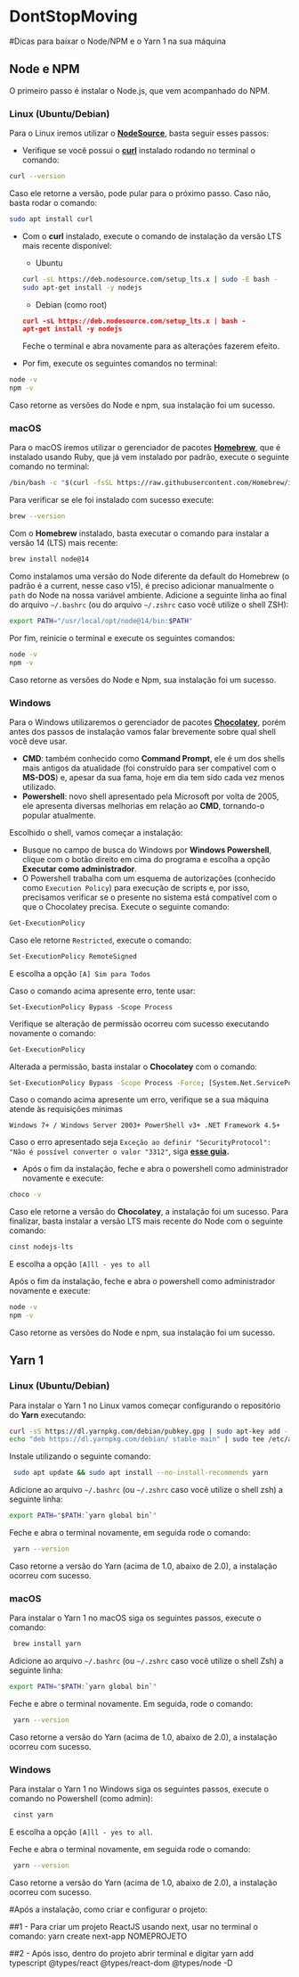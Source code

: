 # DontStopMoving

#Dicas para baixar o Node/NPM e o Yarn 1 na sua máquina

## Node e NPM

O primeiro passo é instalar o Node.js, que vem acompanhado do NPM.

### Linux (Ubuntu/Debian)

Para o Linux iremos utilizar o **[NodeSource](https://github.com/nodesource/distributions/blob/master/README.md)**, basta seguir esses passos:

- Verifique se você possui o **[curl](https://curl.haxx.se/)** instalado rodando no terminal o comando:

```bash
curl --version
```

Caso ele retorne a versão, pode pular para o próximo passo. Caso não, basta rodar o comando:

```bash
sudo apt install curl
```

- Com o **curl** instalado, execute o comando de instalação da versão LTS mais recente disponível:
    - Ubuntu

    ```bash
    curl -sL https://deb.nodesource.com/setup_lts.x | sudo -E bash -
    sudo apt-get install -y nodejs
    ```

    - Debian (como root)

    ```json
    curl -sL https://deb.nodesource.com/setup_lts.x | bash -
    apt-get install -y nodejs
    ```

    Feche o terminal e abra novamente para as alterações fazerem efeito.

- Por fim, execute os seguintes comandos no terminal:

```bash
node -v
npm -v
```

Caso retorne as versões do Node e npm, sua instalação foi um sucesso.

### macOS

Para o macOS iremos utilizar o gerenciador de pacotes [**Homebrew**](https://brew.sh/index_pt-br), que é instalado usando Ruby, que já vem instalado por padrão, execute o seguinte comando no terminal:

```bash
/bin/bash -c "$(curl -fsSL https://raw.githubusercontent.com/Homebrew/install/master/install.sh)"
```

Para verificar se ele foi instalado com sucesso execute:

```bash
brew --version
```

Com o **Homebrew** instalado, basta executar o comando para instalar a versão 14 (LTS) mais recente:

```bash
brew install node@14
```

Como instalamos uma versão do Node diferente da default do Homebrew (o padrão é a current, nesse caso v15), é preciso adicionar manualmente o `path` do Node na nossa variável ambiente. Adicione a seguinte linha ao final do arquivo `~/.bashrc` (ou do arquivo `~/.zshrc` caso você utilize o shell ZSH):

```bash
export PATH="/usr/local/opt/node@14/bin:$PATH"
```

Por fim, reinicie o terminal e execute os seguintes comandos:

```bash
node -v
npm -v
```

Caso retorne as versões do Node e Npm, sua instalação foi um sucesso.

### Windows

Para o Windows utilizaremos o gerenciador de pacotes **[Chocolatey](https://chocolatey.org/)**, porém antes dos passos de instalação vamos falar brevemente sobre qual shell você deve usar.

- **CMD**: também conhecido como **Command Prompt**, ele é um dos shells mais antigos da atualidade (foi construído para ser compatível com o **MS-DOS**) e, apesar da sua fama, hoje em dia tem sido cada vez menos utilizado.
- **Powershell**: novo shell apresentado pela Microsoft por volta de 2005, ele apresenta diversas melhorias em relação ao **CMD**, tornando-o popular atualmente.

Escolhido o shell, vamos começar a instalação:

- Busque no campo de busca do Windows por **Windows Powershell**, clique com o botão direito em cima do programa e escolha a opção **Executar como administrador**.
- O Powershell trabalha com um esquema de autorizações (conhecido como `Execution Policy`) para execução de scripts e, por isso, precisamos verificar se o presente no sistema está compatível com o que o Chocolatey precisa. Execute o seguinte comando:

```bash
Get-ExecutionPolicy
```

Caso ele retorne `Restricted`, execute o comando:

```bash
Set-ExecutionPolicy RemoteSigned
```

E escolha a opção `[A] Sim para Todos`

Caso o comando acima apresente erro, tente usar:

`Set-ExecutionPolicy Bypass -Scope Process`

Verifique se alteração de permissão ocorreu com sucesso executando novamente o comando:

```bash
Get-ExecutionPolicy
```

Alterada a permissão, basta instalar o **Chocolatey** com o comando:

```bash
Set-ExecutionPolicy Bypass -Scope Process -Force; [System.Net.ServicePointManager]::SecurityProtocol = [System.Net.ServicePointManager]::SecurityProtocol -bor 3072; iex ((New-Object System.Net.WebClient).DownloadString('https://chocolatey.org/install.ps1'))
```

Caso o comando acima apresente um erro, verifique se a sua máquina atende às requisições mínimas

`Windows 7+ / Windows Server 2003+
PowerShell v3+
.NET Framework 4.5+`

Caso o erro apresentado seja `Exceção ao definir "SecurityProtocol": "Não é possível converter o valor "3312"`, siga **[esse guia](https://blog.chocolatey.org/2020/01/remove-support-for-old-tls-versions/).**

- Após o fim da instalação, feche e abra o powershell como administrador novamente e execute:

```bash
choco -v
```

Caso ele retorne a versão do **Chocolatey**, a instalação foi um sucesso. Para finalizar, basta instalar a versão LTS mais recente do Node com o seguinte comando:

```bash
cinst nodejs-lts
```

E escolha a opção `[A]ll - yes to all`

Após o fim da instalação, feche e abra o powershell como administrador novamente e execute:

```bash
node -v
npm -v
```

Caso retorne as versões do Node e npm, sua instalação foi um sucesso.

## Yarn 1

### Linux (Ubuntu/Debian)

Para instalar o Yarn 1 no Linux vamos começar configurando o repositório do **Yarn** executando:

```bash
curl -sS https://dl.yarnpkg.com/debian/pubkey.gpg | sudo apt-key add -
echo "deb https://dl.yarnpkg.com/debian/ stable main" | sudo tee /etc/apt/sources.list.d/yarn.list
```

Instale utilizando o seguinte comando:

```bash
 sudo apt update && sudo apt install --no-install-recommends yarn
```

Adicione ao arquivo `~/.bashrc` (ou `~/.zshrc` caso você utilize o shell zsh) a seguinte linha: 

```bash
export PATH="$PATH:`yarn global bin`"
```

Feche e abra o terminal novamente, em seguida rode o comando:

```bash
 yarn --version
```

Caso retorne a versão do Yarn (acima de 1.0, abaixo de 2.0), a instalação ocorreu com sucesso.

### macOS

Para instalar o Yarn 1 no macOS siga os seguintes passos, execute o comando:

```bash
 brew install yarn
```

Adicione ao arquivo `~/.bashrc` (ou `~/.zshrc` caso você utilize o shell Zsh) a seguinte linha: 

```bash
export PATH="$PATH:`yarn global bin`"
```

Feche e abre o terminal novamente. Em seguida, rode o comando:

```bash
 yarn --version
```

Caso retorne a versão do Yarn (acima de 1.0, abaixo de 2.0), a instalação ocorreu com sucesso.

### Windows

Para instalar o Yarn 1 no Windows siga os seguintes passos, execute o comando no Powershell (como admin):

```bash
 cinst yarn
```

E escolha a opção `[A]ll - yes to all`. 

Feche e abra o terminal novamente, em seguida rode o comando:

```bash
 yarn --version
```

Caso retorne a versão do Yarn (acima de 1.0, abaixo de 2.0), a instalação ocorreu com sucesso.


#Após a instalação, como criar e configurar o projeto: 

##1 - Para criar um projeto ReactJS usando next, usar no terminal o comando: yarn create next-app NOMEPROJETO

##2 - Após isso, dentro do projeto abrir terminal e digitar yarn add typescript @types/react @types/react-dom @types/node -D